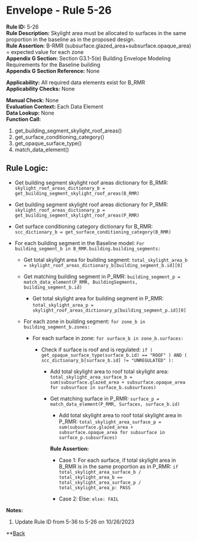 
# Envelope - Rule 5-26  

**Rule ID:** 5-26  
**Rule Description:**  Skylight area must be allocated to surfaces in the same proportion in the baseline as in the proposed design.  
**Rule Assertion:** B-RMR (subsurface.glazed_area+subsurface.opaque_area) = expected value for each zone  
**Appendix G Section:** Section G3.1-5(e) Building Envelope Modeling Requirements for the Baseline building  
**Appendix G Section Reference:** None  

**Applicability:** All required data elements exist for B_RMR  
**Applicability Checks:**  None  

**Manual Check:** None  
**Evaluation Context:** Each Data Element  
**Data Lookup:** None  
**Function Call:**  

  1. get_building_segment_skylight_roof_areas()  
  2. get_surface_conditioning_category()
  3. get_opaque_surface_type()
  4. match_data_element()

## Rule Logic:

- Get building segment skylight roof areas dictionary for B_RMR: `skylight_roof_areas_dictionary_b = get_building_segment_skylight_roof_areas(B_RMR)`

- Get building segment skylight roof areas dictionary for P_RMR: `skylight_roof_areas_dictionary_p = get_building_segment_skylight_roof_areas(P_RMR)`

- Get surface conditioning category dictionary for B_RMR: `scc_dictionary_b = get_surface_conditioning_category(B_RMR)`  

- For each building segment in the Baseline model: `For building_segment_b in B_RMR.building.building_segments:`

  - Get total skylight area for building segment: `total_skylight_area_b = skylight_roof_areas_dictionary_b[building_segment_b.id][0]`

  - Get matching building segment in P_RMR: `building_segment_p = match_data_element(P_RMR, BuildingSegments, building_segment_b.id)`
  
    - Get total skylight area for building segment in P_RMR: `total_skylight_area_p = skylight_roof_areas_dictionary_p[building_segment_p.id][0]`

  - For each zone in building segment: `for zone_b in building_segment_b.zones:`
  
    - For each surface in zone: `for surface_b in zone_b.surfaces:`  

      - Check if surface is roof and is regulated: `if ( get_opaque_surface_type(surface_b.id) == "ROOF" ) AND ( scc_dictionary_b[surface_b.id] != "UNREGULATED" ):`

        - Add total skylight area to roof total skylight area: `total_skylight_area_surface_b = sum(subsurface.glazed_area + subsurface.opaque_area for subsurface in surface_b.subsurfaces)`

        - Get matching surface in P_RMR: `surface_p = match_data_element(P_RMR, Surfaces, surface_b.id)`

          - Add total skylight area to roof total skylight area in P_RMR: `total_skylight_area_surface_p = sum(subsurface.glazed_area + subsurface.opaque_area for subsurface in surface_p.subsurfaces)`

          **Rule Assertion:**

          - Case 1: For each surface, if total skylight area in B_RMR is in the same proportion as in P_RMR: `if total_skylight_area_surface_b / total_skylight_area_b == total_skylight_area_surface_p / total_skylight_area_p: PASS`

          - Case 2: Else: `else: FAIL`

**Notes:**

1. Update Rule ID from 5-36 to 5-26 on 10/26/2023


**[Back](../_toc.md)